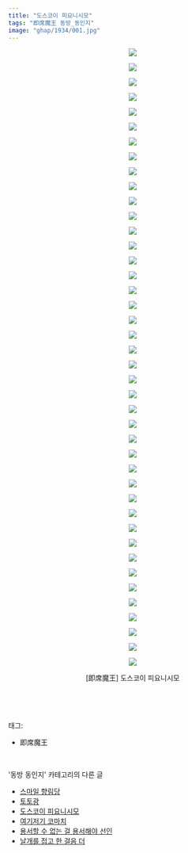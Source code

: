 ```yaml
---
title: "도스코이 피요니시모"
tags: "即席魔王 동방_동인지"
image: "ghap/1934/001.jpg"
---
```

<div class="article">
<p style="text-align: center; clear: none; float: none;"><img src="{{ site.nasurl }}/ghap/1934/001.jpg"/></p>
<p style="text-align: center; clear: none; float: none;"><img src="{{ site.nasurl }}/ghap/1934/002.jpg"/></p>
<p style="text-align: center; clear: none; float: none;"><img src="{{ site.nasurl }}/ghap/1934/003.jpg"/></p>
<p style="text-align: center; clear: none; float: none;"><img src="{{ site.nasurl }}/ghap/1934/004.jpg"/></p>
<p style="text-align: center; clear: none; float: none;"><img src="{{ site.nasurl }}/ghap/1934/005.jpg"/></p>
<p style="text-align: center; clear: none; float: none;"><img src="{{ site.nasurl }}/ghap/1934/006.jpg"/></p>
<p style="text-align: center; clear: none; float: none;"><img src="{{ site.nasurl }}/ghap/1934/007.jpg"/></p>
<p style="text-align: center; clear: none; float: none;"><img src="{{ site.nasurl }}/ghap/1934/008.jpg"/></p>
<p style="text-align: center; clear: none; float: none;"><img src="{{ site.nasurl }}/ghap/1934/009.jpg"/></p>
<p style="text-align: center; clear: none; float: none;"><img src="{{ site.nasurl }}/ghap/1934/010.jpg"/></p>
<p style="text-align: center; clear: none; float: none;"><img src="{{ site.nasurl }}/ghap/1934/011.jpg"/></p>
<p style="text-align: center; clear: none; float: none;"><img src="{{ site.nasurl }}/ghap/1934/012.jpg"/></p>
<p style="text-align: center; clear: none; float: none;"><img src="{{ site.nasurl }}/ghap/1934/013.jpg"/></p>
<p style="text-align: center; clear: none; float: none;"><img src="{{ site.nasurl }}/ghap/1934/014.jpg"/></p>
<p style="text-align: center; clear: none; float: none;"><img src="{{ site.nasurl }}/ghap/1934/015.jpg"/></p>
<p style="text-align: center; clear: none; float: none;"><img src="{{ site.nasurl }}/ghap/1934/016.jpg"/></p>
<p style="text-align: center; clear: none; float: none;"><img src="{{ site.nasurl }}/ghap/1934/017.jpg"/></p>
<p style="text-align: center; clear: none; float: none;"><img src="{{ site.nasurl }}/ghap/1934/018.jpg"/></p>
<p style="text-align: center; clear: none; float: none;"><img src="{{ site.nasurl }}/ghap/1934/019.jpg"/></p>
<p style="text-align: center; clear: none; float: none;"><img src="{{ site.nasurl }}/ghap/1934/020.jpg"/></p>
<p style="text-align: center; clear: none; float: none;"><img src="{{ site.nasurl }}/ghap/1934/021.jpg"/></p>
<p style="text-align: center; clear: none; float: none;"><img src="{{ site.nasurl }}/ghap/1934/022.jpg"/></p>
<p style="text-align: center; clear: none; float: none;"><img src="{{ site.nasurl }}/ghap/1934/023.jpg"/></p>
<p style="text-align: center; clear: none; float: none;"><img src="{{ site.nasurl }}/ghap/1934/024.jpg"/></p>
<p style="text-align: center; clear: none; float: none;"><img src="{{ site.nasurl }}/ghap/1934/025.jpg"/></p>
<p style="text-align: center; clear: none; float: none;"><img src="{{ site.nasurl }}/ghap/1934/026.jpg"/></p>
<p style="text-align: center; clear: none; float: none;"><img src="{{ site.nasurl }}/ghap/1934/027.jpg"/></p>
<p style="text-align: center; clear: none; float: none;"><img src="{{ site.nasurl }}/ghap/1934/028.jpg"/></p>
<p style="text-align: center; clear: none; float: none;"><img src="{{ site.nasurl }}/ghap/1934/029.jpg"/></p>
<p style="text-align: center; clear: none; float: none;"><img src="{{ site.nasurl }}/ghap/1934/030.jpg"/></p>
<p style="text-align: center; clear: none; float: none;"><img src="{{ site.nasurl }}/ghap/1934/031.jpg"/></p>
<p style="text-align: center; clear: none; float: none;"><img src="{{ site.nasurl }}/ghap/1934/032.jpg"/></p>
<p style="text-align: center; clear: none; float: none;"><img src="{{ site.nasurl }}/ghap/1934/033.jpg"/></p>
<p style="text-align: center; clear: none; float: none;"><img src="{{ site.nasurl }}/ghap/1934/034.jpg"/></p>
<p style="text-align: center; clear: none; float: none;"><img src="{{ site.nasurl }}/ghap/1934/035.jpg"/></p>
<p style="text-align: center; clear: none; float: none;"><img src="{{ site.nasurl }}/ghap/1934/036.jpg"/></p>
<p style="text-align: center; clear: none; float: none;"><img src="{{ site.nasurl }}/ghap/1934/037.jpg"/></p>
<p style="text-align: center; clear: none; float: none;"><img src="{{ site.nasurl }}/ghap/1934/038.jpg"/></p>
<p style="text-align: center; clear: none; float: none;"><img src="{{ site.nasurl }}/ghap/1934/039.jpg"/></p>
<p style="text-align: center; clear: none; float: none;"><img src="{{ site.nasurl }}/ghap/1934/040.jpg"/></p>
<p style="text-align: center; clear: none; float: none;"><img src="{{ site.nasurl }}/ghap/1934/041.jpg"/></p>
<p style="text-align: center; clear: none; float: none;"><img src="{{ site.nasurl }}/ghap/1934/042.jpg"/></p>
<p style="text-align: center; clear: none; float: none;">[即席魔王] 도스코이 피요니시모</p>
<p><br/></p>
</div><br/>
<div class="tagTrail">
<p>태그: </p>
<ul>
<li>即席魔王</li>
</ul>
</div><br/>
<div class="another">
<p>'동방 동인지' 카테고리의 다른 글</p>
<ul>
<li><a href="/2016-08-31-ghap_1936">스마일 향림당</a></li>
<li><a href="/2016-08-31-ghap_1935">토토광</a></li>
<li><a href="/2016-08-31-ghap_1934">도스코이 피요니시모</a></li>
<li><a href="/2016-08-31-ghap_1933">여기저기 코마치</a></li>
<li><a href="/2016-08-31-ghap_1932">용서할 수 없는 걸 용서해야 선인</a></li>
<li><a href="/2016-08-31-ghap_1931">날개를 접고 한 걸음 더</a></li>
</ul>
</div><br/>
<div class="cb_module cb_fluid">
<div class="cb_wrt cb_profile">
</div><!-- commentList close -->
</div><br/>

